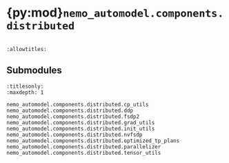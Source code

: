 # {py:mod}`nemo_automodel.components.distributed`

```{py:module} nemo_automodel.components.distributed
```

```{autodoc2-docstring} nemo_automodel.components.distributed
:allowtitles:
```

## Submodules

```{toctree}
:titlesonly:
:maxdepth: 1

nemo_automodel.components.distributed.cp_utils
nemo_automodel.components.distributed.ddp
nemo_automodel.components.distributed.fsdp2
nemo_automodel.components.distributed.grad_utils
nemo_automodel.components.distributed.init_utils
nemo_automodel.components.distributed.nvfsdp
nemo_automodel.components.distributed.optimized_tp_plans
nemo_automodel.components.distributed.parallelizer
nemo_automodel.components.distributed.tensor_utils
```
